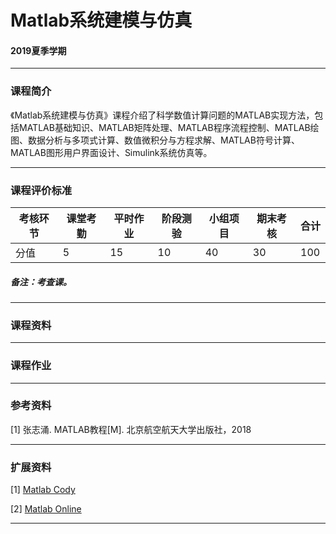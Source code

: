 # Matlab系统建模与仿真

#### 2019夏季学期

---

### 课程简介

《Matlab系统建模与仿真》课程介绍了科学数值计算问题的MATLAB实现方法，包括MATLAB基础知识、MATLAB矩阵处理、MATLAB程序流程控制、MATLAB绘图、数据分析与多项式计算、数值微积分与方程求解、MATLAB符号计算、MATLAB图形用户界面设计、Simulink系统仿真等。

---

### 课程评价标准

|考核环节 | 课堂考勤 | 平时作业 | 阶段测验 | 小组项目 |期末考核|合计|
|---|---|---|---|---|---|---|
|分值| 5| 15|10|40|30|100|



##### 备注：考查课。 

---

### 课程资料



---

### 课程作业





---

### 参考资料

[1] 张志涌. MATLAB教程[M]. 北京航空航天大学出版社，2018

---

### 扩展资料

[1] [Matlab Cody](https://www.mathworks.com/matlabcentral/cody) 

[2] [Matlab Online](https://uzer.me/) 



---
